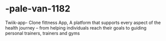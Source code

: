 # -pale-van-1182
Twiik-app- Clone fittness App, A platform that supports every aspect of the health journey – from helping individuals reach their goals to guiding personal trainers, trainers and gyms 
